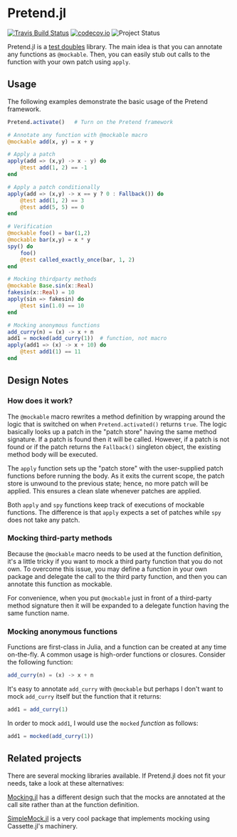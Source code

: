 # Pretend.jl

[![Travis Build Status](https://travis-ci.com/tk3369/Pretend.jl.svg?branch=master)](https://travis-ci.org/tk3369/Pretend.jl)
[![codecov.io](http://codecov.io/github/tk3369/Pretend.jl/coverage.svg?branch=master)](http://codecov.io/github/tk3369/Pretend.jl?branch=master)
![Project Status](https://img.shields.io/badge/status-new-orange)

Pretend.jl is a [test doubles](https://en.wikipedia.org/wiki/Test_double) library.
The main idea is that you can annotate any functions
as `@mockable`.  Then, you can easily stub out calls to the function with your
own patch using `apply`.

## Usage

The following examples demonstrate the basic usage of the Pretend framework.

```julia
Pretend.activate()   # Turn on the Pretend framework

# Annotate any function with @mockable macro
@mockable add(x, y) = x + y

# Apply a patch
apply(add => (x,y) -> x - y) do
    @test add(1, 2) == -1
end

# Apply a patch conditionally
apply(add => (x,y) -> x == y ? 0 : Fallback()) do
    @test add(1, 2) == 3
    @test add(5, 5) == 0
end

# Verification
@mockable foo() = bar(1,2)
@mockable bar(x,y) = x * y
spy() do
    foo()
    @test called_exactly_once(bar, 1, 2)
end

# Mocking thirdparty methods
@mockable Base.sin(x::Real)
fakesin(x::Real) = 10
apply(sin => fakesin) do
    @test sin(1.0) == 10
end

# Mocking anonymous functions
add_curry(n) = (x) -> x + n
add1 = mocked(add_curry(1))  # function, not macro
apply(add1 => (x) -> x + 10) do
    @test add1(1) == 11
end
```

## Design Notes

### How does it work?

The `@mockable` macro rewrites a method definition by wrapping around the logic that is
switched on when `Pretend.activated()` returns `true`.  The logic basically looks up
a patch in the "patch store" having the same method signature.  If a patch is found
then it will be called.  However, if a patch is not found or if the patch returns
the `Fallback()` singleton object, the existing method body will be executed.

The `apply` function sets up the "patch store" with the user-supplied patch functions before
running the body.  As it exits the current scope, the patch store is unwound to the previous
state; hence, no more patch will be applied.  This ensures a clean slate whenever patches
are applied.

Both `apply` and `spy` functions keep track of executions of mockable functions. The
difference is that `apply` expects a set of patches while `spy` does not take any patch.

### Mocking third-party methods

Because the `@mockable` macro needs to be used at the function definition, it's a little tricky
if you want to mock a third party function that you do not own.  To overcome this issue, you may
define a function in your own package and delegate the call to the third party function, and then
you can annotate this function as mockable.

For convenience, when you put `@mockable` just in front of a third-party method signature then
it will be expanded to a delegate function having the same function name.

### Mocking anonymous functions

Functions are first-class in Julia, and a function can be created at any time on-the-fly.
A common usage is high-order functions or closures. Consider the following function:
```julia
add_curry(n) = (x) -> x + n
```

It's easy to annotate `add_curry` with `@mockable` but perhaps I
don't want to mock `add_curry` itself but the function that it returns:
```julia
add1 = add_curry(1)
```

In order to mock `add1`, I would use the `mocked` *function* as follows:
```julia
add1 = mocked(add_curry(1))
```

## Related projects

There are several mocking libraries available. If Pretend.jl does not fit your needs, take a look
at these alternatives:

[Mocking.jl](https://github.com/invenia/Mocking.jl) has a different design such that the mocks are
annotated at the call site rather than at the function definition.

[SimpleMock.jl](https://github.com/JuliaTesting/SimpleMock.jl) is a very cool package that
implements mocking using Cassette.jl's machinery.

